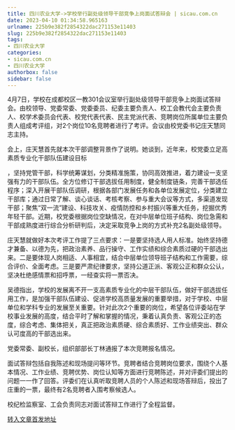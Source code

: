 ```yaml
---
title: 四川农业大学->学校举行副处级领导干部竞争上岗面试答辩会 | sicau.com.cn
date: 2023-04-10 01:34:58.965163
urlname: 225b9e382f2854322dac271153e11403
slug: 225b9e382f2854322dac271153e11403
tags: 
- 四川农业大学
categories:
- sicau.com.cn
- 四川农业大学
authorbox: false
sidebar: false
---
```

4月7日，学校在成都校区一教301会议室举行副处级领导干部竞争上岗面试答辩会。由校领导、党委常委、党委委员、纪委主要负责人、校工会教代会主要负责人、校学术委员会代表、校党代表代表、民主党派代表、竞聘岗位所属单位主要负责人组成考评组，对2个岗位10名竞聘者进行了考评。会议由校党委书记庄天慧同志主持。

会上，庄天慧首先就本次干部调整背景作了说明。她谈到，近年来，校党委立足高素质专业化干部队伍建设目标
<!--more-->
，坚持党管干部，科学统筹谋划，分类精准施策，协同高效推进，着力建设一支坚强有力的干部队伍。全方位修订干部选拔任用制度，健全制度链条，完善干部选任程序；深入开展干部队伍调研，根据各部门发展任务和各单位发展定位，分类建立干部库；通过日常了解、谈心谈话、考核考察、参与重大会议等方式，多渠道发现干部；聚焦“双一流”建设、科技攻关、疫情防控和乡村振兴等重大任务，挖掘优秀年轻干部。近期，校党委根据岗位空缺情况，在对中层单位班子结构、岗位急需和干部成熟度进行综合分析研判后，决定采取竞争上岗的方式补充2名副处级领导。

庄天慧就做好本次考评工作提了三点要求：一是要坚持选人用人标准。始终坚持德才兼备、以德为先，把政治素养、品行操守、工作实绩和综合素质过硬的干部选出来。二是要体现人岗相适、人事相宜，结合中层单位领导班子结构和工作需要，综合评价、全面考虑。三是要严肃纪律要求，坚持公道正派、客观公正和群众公认，坚决杜绝感情票和招呼票，一经查实将一票否决。

吴德指出，学校的发展离不开一支高素质专业化的中层干部队伍，做好干部选拔任用工作，是加强干部队伍建设、促进学校高质量发展的重要举措，对于学校、中层单位和学科专业的发展至关重要。针对此次2个重要的岗位，希望各位评委站在学校事业发展的高度，结合平时了解和掌握的情况，秉着认真负责、客观公正的态度，综合考虑、集体把关，真正把政治素质硬、综合素质好、工作业绩突出、群众认可度高的干部选出来。

党委常委、副校长，组织部部长丁林通报了本次竞聘报名情况。

面试答辩包括自我陈述和现场提问等环节。竞聘者结合竞聘岗位要求，围绕个人基本情况、工作业绩、竞聘优势、岗位认知等方面进行竞聘陈述，并对评委们提出的问题一一作了回答。评委们在认真听取竞聘人员的个人陈述和现场答辩后，投出了庄重的一票，最终有2名竞聘者入围考察候选人。

校纪检监察室、工会负责同志对面试答辩工作进行了全程监督。



[转入文章首发地址](https://news.sicau.edu.cn/info/1078/71737.htm)